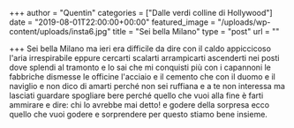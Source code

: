 +++
author = "Quentin"
categories = ["Dalle verdi colline di Hollywood"]
date = "2019-08-01T22:00:00+00:00"
featured_image = "/uploads/wp-content/uploads/insta6.jpg"
title = "Sei bella Milano"
type = "post"
url = ""

+++
Sei bella Milano ma ieri era difficile da dire con il caldo appiccicoso l'aria irrespirabile eppure cercarti scalarti arrampicarti ascenderti nei posti dove splendi al tramonto e lo sai che mi conquisti più con i capannoni le fabbriche dismesse le officine l'acciaio e il cemento che con il duomo e il naviglio e non dico di amarti perché non sei ruffiana e a te non interessa ma lasciati guardare spogliare bere perché quello che vuoi alla fine è farti ammirare e dire: chi lo avrebbe mai detto! e godere della sorpresa ecco quello che vuoi godere e sorprendere per questo stiamo bene insieme.